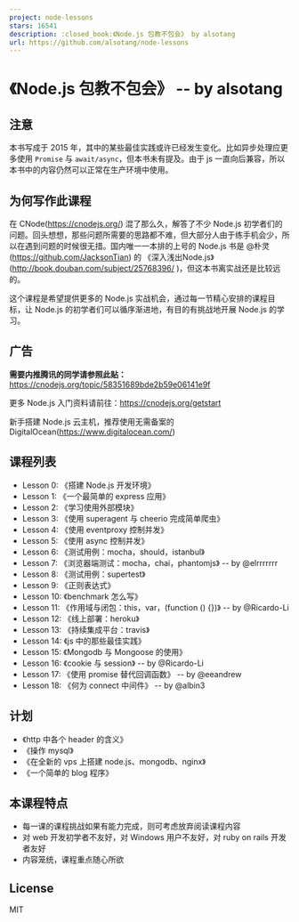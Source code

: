 ```yaml
---
project: node-lessons
stars: 16541
description: :closed_book:《Node.js 包教不包会》 by alsotang
url: https://github.com/alsotang/node-lessons
---
```


《Node.js 包教不包会》 -- by alsotang
==============================

注意
--

本书写成于 2015 年，其中的某些最佳实践或许已经发生变化。比如异步处理应更多使用 `Promise` 与 `await/async`，但本书未有提及。由于 js 一直向后兼容，所以本书中的内容仍然可以正常在生产环境中使用。

为何写作此课程
-------

在 CNode(https://cnodejs.org/) 混了那么久，解答了不少 Node.js 初学者们的问题。回头想想，那些问题所需要的思路都不难，但大部分人由于练手机会少，所以在遇到问题的时候很无措。国内唯一一本排的上号的 Node.js 书是 @朴灵(https://github.com/JacksonTian) 的 《深入浅出Node.js》(http://book.douban.com/subject/25768396/ )，但这本书离实战还是比较远的。

这个课程是希望提供更多的 Node.js 实战机会，通过每一节精心安排的课程目标，让 Node.js 的初学者们可以循序渐进地，有目的有挑战地开展 Node.js 的学习。

广告
--

**需要内推腾讯的同学请参照此贴：** https://cnodejs.org/topic/58351689bde2b59e06141e9f

更多 Node.js 入门资料请前往：https://cnodejs.org/getstart

新手搭建 Node.js 云主机，推荐使用无需备案的 DigitalOcean(https://www.digitalocean.com/)

课程列表
----

-   Lesson 0: 《搭建 Node.js 开发环境》
-   Lesson 1: 《一个最简单的 express 应用》
-   Lesson 2: 《学习使用外部模块》
-   Lesson 3: 《使用 superagent 与 cheerio 完成简单爬虫》
-   Lesson 4: 《使用 eventproxy 控制并发》
-   Lesson 5: 《使用 async 控制并发》
-   Lesson 6: 《测试用例：mocha，should，istanbul》
-   Lesson 7: 《浏览器端测试：mocha，chai，phantomjs》 -- by @elrrrrrrr
-   Lesson 8: 《测试用例：supertest》
-   Lesson 9: 《正则表达式》
-   Lesson 10: 《benchmark 怎么写》
-   Lesson 11: 《作用域与闭包：this，var，(function () {})》 -- by @Ricardo-Li
-   Lesson 12: 《线上部署：heroku》
-   Lesson 13: 《持续集成平台：travis》
-   Lesson 14: 《js 中的那些最佳实践》
-   Lesson 15: 《Mongodb 与 Mongoose 的使用》
-   Lesson 16: 《cookie 与 session》 -- by @Ricardo-Li
-   Lesson 17: 《使用 promise 替代回调函数》 -- by @eeandrew
-   Lesson 18: 《何为 connect 中间件》 -- by @albin3

计划
--

-   《http 中各个 header 的含义》
-   《操作 mysql》
-   《在全新的 vps 上搭建 node.js、mongodb、nginx》
-   《一个简单的 blog 程序》

本课程特点
-----

-   每一课的课程挑战如果有能力完成，则可考虑放弃阅读课程内容
-   对 web 开发初学者不友好，对 Windows 用户不友好，对 ruby on rails 开发者友好
-   内容笼统，课程重点随心所欲

License
-------

MIT
